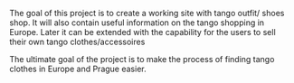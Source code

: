 The goal of this project is to create a working site with tango outfit/ shoes shop.
It will also contain useful information on the tango shopping in Europe.
Later it can be extended with the capability for the users to sell their own tango clothes/accessoires

The ultimate goal of the project is to make the process of finding tango clothes in Europe and Prague easier.